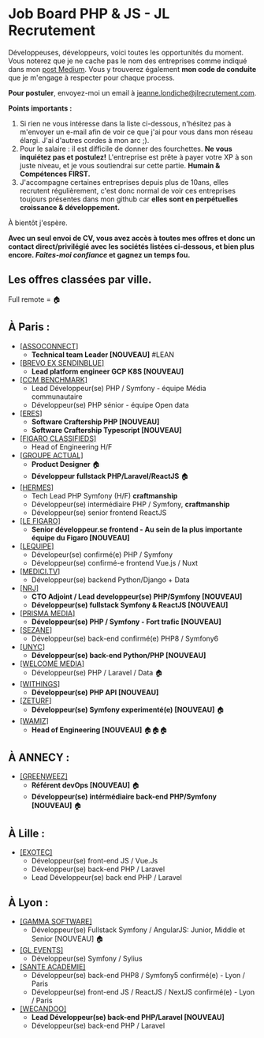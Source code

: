 # Job Board PHP & JS - JL Recrutement

Développeuses, développeurs, voici toutes les opportunités du moment. Vous noterez que je ne cache pas le nom des entreprises comme indiqué dans mon <a href="https://medium.com/@jlondiche/jarr%C3%AAte-le-recrutement-propri%C3%A9taire-je-d%C3%A9marre-l-open-source-6e33463aec9">post Medium</a>. Vous y trouverez également **mon code de conduite** que je m'engage à respecter pour chaque process.

**Pour postuler**, envoyez-moi un email à <a href="mailto:jeanne.londiche@jlrecrutement.com">jeanne.londiche@jlrecrutement.com</a>.

**Points importants :** 
1. Si rien ne vous intéresse dans la liste ci-dessous, n'hésitez pas à m'envoyer un e-mail afin de voir ce que j'ai pour vous dans mon réseau élargi. J'ai d'autres cordes à mon arc ;).
2. Pour le salaire : il est difficile de donner des fourchettes. **Ne vous inquiétez pas et postulez!** L'entreprise est prête à payer votre XP à son juste niveau, et je vous soutiendrai sur cette partie. **Humain & Compétences FIRST.**
3. J'accompagne certaines entreprises depuis plus de 10ans, elles recrutent régulièrement, c'est donc normal de voir ces entreprises toujours présentes dans mon github car **elles sont en perpétuelles croissance & développement.**

À bientôt j'espère.

**Avec un seul envoi de CV, vous avez accès à toutes mes offres et donc un contact direct/privilégié avec les sociétés listées ci-dessous, et bien plus encore. _Faites-moi confiance_ et gagnez un temps fou.**


## Les offres classées par ville.
Full remote = 🏠

## À Paris : 

- <a href="https://github.com/jlondiche/job-board-php/blob/master/ASSOCONNECT.md">[ASSOCONNECT]</a>
	- **Technical team Leader [NOUVEAU]** #LEAN
- <a href="https://github.com/jlondiche/job-board-php/blob/master/BREVO%20EX%20SENDINBLUE.md">[BREVO EX SENDINBLUE]</a>
	- **Lead platform engineer GCP K8S [NOUVEAU]**
- <a href="https://github.com/jlondiche/job-board-php/blob/master/CCM%20BENCHMARK.md">[CCM BENCHMARK]</a>
	- Lead Développeur(se) PHP / Symfony - équipe Média communautaire
	- Développeur(se) PHP sénior - équipe Open data
- <a href="https://github.com/jlondiche/job-board-php/blob/master/ERES.md">[ERES]</a> 
	- **Software Craftership PHP [NOUVEAU]**
	- **Software Craftership Typescript [NOUVEAU]**
- <a href="https://github.com/jlondiche/job-board-php/blob/master/FIGARO CLASSIFIEDS.md">[FIGARO CLASSIFIEDS]</a>
	- Head of Engineering H/F
- <a href="https://github.com/jlondiche/job-board-php/blob/master/GROUPE%20ACTUAL.md">[GROUPE ACTUAL]</a> 
	- **Product Designer** 🏠
	- **Développeur fullstack PHP/Laravel/ReactJS** 🏠
- <a href="https://github.com/jlondiche/job-board-php/blob/master/HERMES.md">[HERMES]</a> 
	- Tech Lead PHP Symfony (H/F) **craftmanship**
	- Développeur(se) intermédiaire PHP / Symfony, **craftmanship**
	- Développeur(se) senior frontend ReactJS
- <a href="https://github.com/jlondiche/job-board-php/blob/master/LE%20FIGARO.md">[LE FIGARO]</a>
	- **Senior développeur.se frontend - Au sein de la plus importante équipe du Figaro [NOUVEAU]**
- <a href="https://github.com/jlondiche/job-board-php/blob/master/LEQUIPE.md">[LEQUIPE]</a>
	- Dévelopeur(se) confirmé(e) PHP / Symfony
	- Développeur(se) confirmé-e frontend Vue.js / Nuxt
- <a href="https://github.com/jlondiche/job-board-php/blob/master/MEDICI.md">[MEDICI.TV]</a> 
	- Développeur(se) backend Python/Django + Data
- <a href="https://github.com/jlondiche/job-board-php/blob/master/NRJ.md">[NRJ]</a> 
	- **CTO Adjoint / Lead developpeur(se) PHP/Symfony [NOUVEAU]**
	- **Développeur(se) fullstack Symfony & ReactJS [NOUVEAU]**
- <a href="https://github.com/jlondiche/job-board-php/blob/master/PRISMA%20MEDIA.md">[PRISMA MEDIA]</a> 
	- **Développeur(se) PHP / Symfony - Fort trafic [NOUVEAU]** 
- <a href="https://github.com/jlondiche/job-board-php/blob/master/SEZANE.md">[SEZANE]</a>  
	- Développeur(se) back-end confirmé(e) PHP8 / Symfony6
- <a href="https://github.com/jlondiche/job-board-php/blob/master/UNYC.md">[UNYC]</a>  
	- **Développeur(se) back-end Python/PHP [NOUVEAU]**
- <a href="https://github.com/jlondiche/job-board-php/blob/master/WELCOME%20MEDIA.md">[WELCOME MEDIA]</a>  
	- Développeur(se) PHP / Laravel / Data 🏠
- <a href="https://github.com/jlondiche/job-board-php/blob/master/WITHINGS.md">[WITHINGS]</a>  
	- **Développeur(se) PHP API [NOUVEAU]**
- <a href="https://github.com/jlondiche/job-board-php/blob/master/ZETURF.md">[ZETURF]</a>  
	- **Développeur(se) Symfony experimenté(e) [NOUVEAU]** 🏠
- <a href="https://github.com/jlondiche/job-board-php/blob/master/WAMIZ.md">[WAMIZ]</a>  
	- **Head of Engineering [NOUVEAU]** 🏠🏠🏠

## À ANNECY :

- <a href="https://github.com/jlondiche/job-board-php/blob/master/GREENWEEZ.md">[GREENWEEZ]</a>
	- **Référent devOps [NOUVEAU]** 🏠
	- **Développeur(se) intérmédiaire back-end PHP/Symfony [NOUVEAU]** 🏠

## À Lille :

- <a href="https://github.com/jlondiche/job-board-php/blob/master/EXOTEC.md">[EXOTEC]</a> 
	- Développeur(se) front-end JS / Vue.Js
	- Développeur(se) back-end PHP / Laravel
	- Lead Développeur(se) back end PHP / Laravel

## À Lyon : 

- <a href="https://github.com/jlondiche/job-board-php/blob/master/GAMMA%20SOFTWARE.md">[GAMMA SOFTWARE]</a> 
	- Développeur(se) Fullstack Symfony / AngularJS: Junior, Middle et Senior [NOUVEAU]  🏠
- <a href="https://github.com/jlondiche/job-board-php/blob/master/GL%20EVENTS.md">[GL EVENTS]</a>
	- Développeur(se) Symfony / Sylius
- <a href="https://github.com/jlondiche/job-board-php/blob/master/SANTE%20ACADEMIE.md">[SANTE ACADEMIE]</a> 
	- Développeur(se) back-end PHP8 / Symfony5 confirmé(e) - Lyon / Paris
	- Développeur(se) front-end JS / ReactJS / NextJS confirmé(e) - Lyon / Paris
- <a href="https://github.com/jlondiche/job-board-php/blob/master/WECANDOO.md">[WECANDOO]</a> 
	- **Lead Développeur(se) back-end PHP/Laravel [NOUVEAU]**
	- Développeur(se) back-end PHP / Laravel
